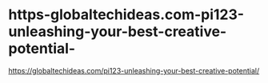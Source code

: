 # https-globaltechideas.com-pi123-unleashing-your-best-creative-potential-
https://globaltechideas.com/pi123-unleashing-your-best-creative-potential/
